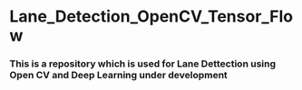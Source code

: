 # Lane_Detection_OpenCV_Tensor_Flow

### This is a repository which is used for Lane Dettection using Open CV and Deep Learning under development
